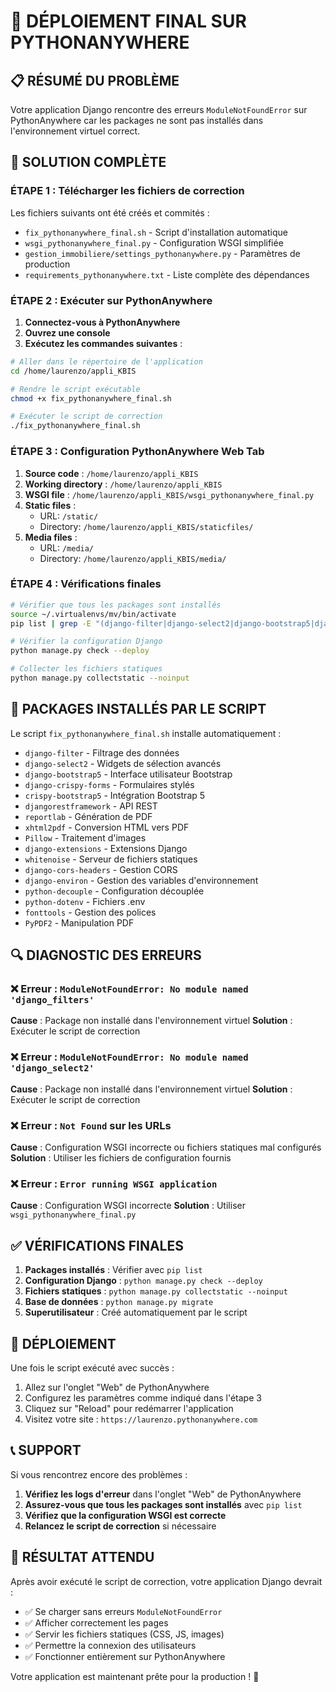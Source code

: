 # 🚀 DÉPLOIEMENT FINAL SUR PYTHONANYWHERE

## 📋 RÉSUMÉ DU PROBLÈME
Votre application Django rencontre des erreurs `ModuleNotFoundError` sur PythonAnywhere car les packages ne sont pas installés dans l'environnement virtuel correct.

## 🔧 SOLUTION COMPLÈTE

### ÉTAPE 1 : Télécharger les fichiers de correction
Les fichiers suivants ont été créés et commités :
- `fix_pythonanywhere_final.sh` - Script d'installation automatique
- `wsgi_pythonanywhere_final.py` - Configuration WSGI simplifiée
- `gestion_immobiliere/settings_pythonanywhere.py` - Paramètres de production
- `requirements_pythonanywhere.txt` - Liste complète des dépendances

### ÉTAPE 2 : Exécuter sur PythonAnywhere

1. **Connectez-vous à PythonAnywhere**
2. **Ouvrez une console**
3. **Exécutez les commandes suivantes** :

```bash
# Aller dans le répertoire de l'application
cd /home/laurenzo/appli_KBIS

# Rendre le script exécutable
chmod +x fix_pythonanywhere_final.sh

# Exécuter le script de correction
./fix_pythonanywhere_final.sh
```

### ÉTAPE 3 : Configuration PythonAnywhere Web Tab

1. **Source code** : `/home/laurenzo/appli_KBIS`
2. **Working directory** : `/home/laurenzo/appli_KBIS`
3. **WSGI file** : `/home/laurenzo/appli_KBIS/wsgi_pythonanywhere_final.py`
4. **Static files** :
   - URL: `/static/`
   - Directory: `/home/laurenzo/appli_KBIS/staticfiles/`
5. **Media files** :
   - URL: `/media/`
   - Directory: `/home/laurenzo/appli_KBIS/media/`

### ÉTAPE 4 : Vérifications finales

```bash
# Vérifier que tous les packages sont installés
source ~/.virtualenvs/mv/bin/activate
pip list | grep -E "(django-filter|django-select2|django-bootstrap5|django-crispy-forms|crispy-bootstrap5|djangorestframework|reportlab|xhtml2pdf|Pillow|django-extensions|whitenoise|django-cors-headers|django-environ|python-decouple|python-dotenv|fonttools|PyPDF2)"

# Vérifier la configuration Django
python manage.py check --deploy

# Collecter les fichiers statiques
python manage.py collectstatic --noinput
```

## 🎯 PACKAGES INSTALLÉS PAR LE SCRIPT

Le script `fix_pythonanywhere_final.sh` installe automatiquement :

- `django-filter` - Filtrage des données
- `django-select2` - Widgets de sélection avancés
- `django-bootstrap5` - Interface utilisateur Bootstrap
- `django-crispy-forms` - Formulaires stylés
- `crispy-bootstrap5` - Intégration Bootstrap 5
- `djangorestframework` - API REST
- `reportlab` - Génération de PDF
- `xhtml2pdf` - Conversion HTML vers PDF
- `Pillow` - Traitement d'images
- `django-extensions` - Extensions Django
- `whitenoise` - Serveur de fichiers statiques
- `django-cors-headers` - Gestion CORS
- `django-environ` - Gestion des variables d'environnement
- `python-decouple` - Configuration découplée
- `python-dotenv` - Fichiers .env
- `fonttools` - Gestion des polices
- `PyPDF2` - Manipulation PDF

## 🔍 DIAGNOSTIC DES ERREURS

### ❌ Erreur : `ModuleNotFoundError: No module named 'django_filters'`
**Cause** : Package non installé dans l'environnement virtuel
**Solution** : Exécuter le script de correction

### ❌ Erreur : `ModuleNotFoundError: No module named 'django_select2'`
**Cause** : Package non installé dans l'environnement virtuel
**Solution** : Exécuter le script de correction

### ❌ Erreur : `Not Found` sur les URLs
**Cause** : Configuration WSGI incorrecte ou fichiers statiques mal configurés
**Solution** : Utiliser les fichiers de configuration fournis

### ❌ Erreur : `Error running WSGI application`
**Cause** : Configuration WSGI incorrecte
**Solution** : Utiliser `wsgi_pythonanywhere_final.py`

## ✅ VÉRIFICATIONS FINALES

1. **Packages installés** : Vérifier avec `pip list`
2. **Configuration Django** : `python manage.py check --deploy`
3. **Fichiers statiques** : `python manage.py collectstatic --noinput`
4. **Base de données** : `python manage.py migrate`
5. **Superutilisateur** : Créé automatiquement par le script

## 🚀 DÉPLOIEMENT

Une fois le script exécuté avec succès :

1. Allez sur l'onglet "Web" de PythonAnywhere
2. Configurez les paramètres comme indiqué dans l'étape 3
3. Cliquez sur "Reload" pour redémarrer l'application
4. Visitez votre site : `https://laurenzo.pythonanywhere.com`

## 📞 SUPPORT

Si vous rencontrez encore des problèmes :

1. **Vérifiez les logs d'erreur** dans l'onglet "Web" de PythonAnywhere
2. **Assurez-vous que tous les packages sont installés** avec `pip list`
3. **Vérifiez que la configuration WSGI est correcte**
4. **Relancez le script de correction** si nécessaire

## 🎉 RÉSULTAT ATTENDU

Après avoir exécuté le script de correction, votre application Django devrait :

- ✅ Se charger sans erreurs `ModuleNotFoundError`
- ✅ Afficher correctement les pages
- ✅ Servir les fichiers statiques (CSS, JS, images)
- ✅ Permettre la connexion des utilisateurs
- ✅ Fonctionner entièrement sur PythonAnywhere

Votre application est maintenant prête pour la production ! 🚀
